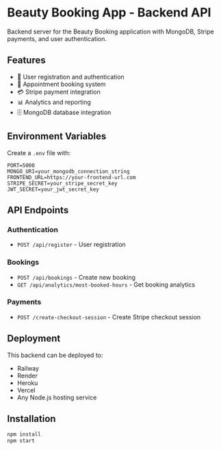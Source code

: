 # Beauty Booking App - Backend API

Backend server for the Beauty Booking application with MongoDB, Stripe payments, and user authentication.

## Features

- 👤 User registration and authentication
- 📅 Appointment booking system
- 💳 Stripe payment integration
- 📊 Analytics and reporting
- 🗄️ MongoDB database integration

## Environment Variables

Create a `.env` file with:

```
PORT=5000
MONGO_URI=your_mongodb_connection_string
FRONTEND_URL=https://your-frontend-url.com
STRIPE_SECRET=your_stripe_secret_key
JWT_SECRET=your_jwt_secret_key
```

## API Endpoints

### Authentication
- `POST /api/register` - User registration

### Bookings
- `POST /api/bookings` - Create new booking
- `GET /api/analytics/most-booked-hours` - Get booking analytics

### Payments
- `POST /create-checkout-session` - Create Stripe checkout session

## Deployment

This backend can be deployed to:
- Railway
- Render
- Heroku
- Vercel
- Any Node.js hosting service

## Installation

```bash
npm install
npm start
```
